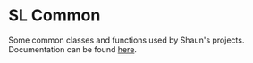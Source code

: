 # SL Common

Some common classes and functions used by Shaun's projects.
Documentation can be found [here](https://shaunlusk.github.io/slcommon).
